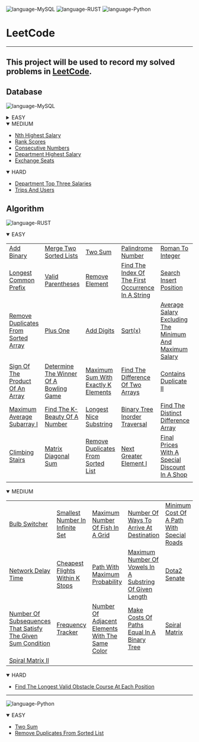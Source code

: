 ![language-MySQL](https://img.shields.io/badge/%20-MySQL-%23e89533?style=for-the-badge&logo=MYSQL)
![language-RUST](https://img.shields.io/badge/%20-RUST-8d4004?style=for-the-badge&logo=RUST)
![language-Python](https://img.shields.io/badge/%20-Python-ffd43b?style=for-the-badge&logo=PYTHON)
# LeetCode
---
This project will be used to record my solved problems in [LeetCode](https://leetcode.com).
---

## Database

![language-MySQL](https://img.shields.io/badge/%20-MySQL-%23e89533?style=for-the-badge&logo=MYSQL)

<details>
<summary>EASY</summary>

||||||
| :- | :- | :- | :- | :- |
|[Combine Two Tables](Databases/Easy/CombineTwoTables.md)|[Second Highest Salary](Databases/Easy/SecondHighestSalary.md)|[Employees Earning More Than Their Managers](Databases/Easy/EmployeesEarningMoreThanTheirManagers.md)|[Delete Duplicate Emails](Databases/Easy/DeleteDuplicateEmails.md)|[Duplicate Emails](Databases/Easy/DuplicateEmails.md)|
|[Customers Who Never Order](Databases/Easy/CustomersWhoNeverOrder.md)|[Big Countries](Databases/Easy/BigCountries.md)|[Classes More Than 5 Students](Databases/Easy/ClassesMoreThan5Students.md)|[Not Boring Movies](Databases/Easy/NotBoringMovies.md)|[Swap Salary](Databases/Easy/SwapSalary.md)
|[Reformat Department Table](Databases/Easy/ReformatDepartmentTable.md)|[Rising Temperature](Databases/Easy/RisingTemperature.md)|[Find Customer Referee](Databases/Easy/FindCustomerReferee.md)|[Customer Placing The Largest Number Of Orders](Databases/Easy/CustomerPlacingTheLargestNumberOfOrders.md)|[Sales Person](Databases/Easy/SalesPerson.md)|
|[Actors And Directors Who Cooperated At Least Three Times](Databases/Easy/ActorsAndDirectorsWhoCooperatedAtLeastThreeTimes.md)|[Sales Analysis III](Databases/Easy/SalesAnalysisIII.md)|[Game Play Analysis I](Databases/Easy/GamePlayAnalysisI.md)|[User Activity For The Past 30 Days I](Databases/Easy/UserActivityForThePast30DaysI.md)|[Article Views I](Databases/Easy/ArticleViewsI.md)|
|[Top Travellers](Databases/Easy/TopTravellers.md)|[Group Sold Products By The Date](Databases/Easy/GroupSoldProductsByTheDate.md)|[Patients With A Condition](Databases/Easy/PatientsWithACondition.md)|[Customer Who Visited But Did Not Make Any Transactions](Databases/Easy/CustomerWhoVisitedButDidNotMakeAnyTransactions.md)|[Bank Account Summary II](Databases/Easy/BankAccountSummaryII.md)|
|[Triangle Judgement](Databases/Easy/TriangleJudgement.md)|[Employee Bonus](Databases/Easy/EmployeeBonus.md)|[Biggest Single Number](Databases/Easy/BiggestSingleNumber.md)|[Product Sales Analysis I](Databases/Easy/ProductSalesAnalysisI.md)|[Project Employees I](Databases/Easy/ProjectEmployeesI.md)|
|[Queries Quality And Percentage](Databases/Easy/QueriesQualityAndPercentage.md)|[Average Selling Price](Databases/Easy/AverageSellingPrice.md)|[Students And Examinations](Databases/Easy/StudentsAndExaminations.md)|[List The Products Ordered In A Period](Databases/Easy/ListTheProductsOrderedInAPeriod.md)|[Replace Employee ID With The Unique Identifier](Databases/Easy/ReplaceEmployeeIDWithTheUniqueIdentifier.md)|
|[Find Users With Valid EMails](Databases/Easy/FindUsersWithValidEMails.md)|[Percentage Of Users Attended A Contest](Databases/Easy/PercentageOfUsersAttendedAContest.md)|[Average Time Of Process Per Machine](Databases/Easy/AverageTimeOfProcessPerMachine.md)|[Fix Names In A Table](Databases/Easy/FixNamesInATable.md)|[Invalid Tweets](Databases/Easy/InvalidTweets.md)|
|[Daily Leads And Partners](Databases/Easy/DailyLeadsAndPartners.md)|[Find Followers Count](Databases/Easy/FindFollowersCount.md)|[The Number Of Employees Which Report To Each Employee](Databases/Easy/TheNumberOfEmployeesWhichReportToEachEmployee.md)|[Find Total Time Spent By Each Employee](Databases/Easy/FindTotalTimeSpentByEachEmployee.md)|[Recyclable And Low Fat Products](Databases/Easy/RecyclableAndLowFatProducts.md)|
|[Primary Department For Each Employee](Databases/Easy/PrimaryDepartmentForEachEmployee.md)|[Rearrange Products Table](Databases/Easy/RearrangeProductsTable.md)|[Calculate Special Bonus](Databases/Easy/CalculateSpecialBonus.md)|||

</details>

<details open>
<summary>MEDIUM</summary>

- [Nth Highest Salary](Databases/Medium/NthHighestSalary.md)
- [Rank Scores](Databases/Medium/RankScores.md)
- [Consecutive Numbers](Databases/Medium/ConsecutiveNumbers.md)
- [Department Highest Salary](Databases/Medium/DepartmentHighestSalary.md)
- [Exchange Seats](Databases/Medium/ExchangeSeats.md)

</details>

<details open>
<summary>HARD</summary>

- [Department Top Three Salaries](Databases/Hard/DepartmentTopThreeSalaries.md)
- [Trips And Users](Databases/Hard/TripsAndUsers.md)

</details>

## Algorithm

![language-RUST](https://img.shields.io/badge/%20-RUST-8d4004?style=for-the-badge&logo=RUST)

<details open>
<summary>EASY</summary>

||||||
| :- | :- | :- | :- | :- |
|[Add Binary](Algorithms/Easy/AddBinary.md)|[Merge Two Sorted Lists](Algorithms/Easy/MergeTwoSortedLists.md)|[Two Sum](Algorithms/Easy/TwoSum.md)|[Palindrome Number](Algorithms/Easy/PalindromeNumber.md)|[Roman To Integer](Algorithms/Easy/RomanToInteger.md)|
|[Longest Common Prefix](Algorithms/Easy/LongestCommonPrefix.md)|[Valid Parentheses](Algorithms/Easy/ValidParentheses.md)|[Remove Element](Algorithms/Easy/RemoveElement.md)|[Find The Index Of The First Occurrence In A String](Algorithms/Easy/FindTheIndexOfTheFirstOccurrenceInAString.md)|[Search Insert Position](Algorithms/Easy/SearchInsertPosition.md)|
|[Remove Duplicates From Sorted Array](Algorithms/Easy/RemoveDuplicatesFromSortedArray.md)|[Plus One](Algorithms/Easy/PlusOne.md)|[Add Digits](Algorithms/Easy/AddDigits.md)|[Sqrt(x)](Algorithms/Easy/Sqrt(x).md)|[Average Salary Excluding The Minimum And Maximum Salary](Algorithms/Easy/AverageSalaryExcludingTheMinimumAndMaximumSalary.md)|
|[Sign Of The Product Of An Array](Algorithms/Easy/SignOfTheProductOfAnArray.md)|[Determine The Winner Of A Bowling Game](Algorithms/Easy/DetermineTheWinnerOfABowlingGame.md)|[Maximum Sum With Exactly K Elements](Algorithms/Easy/MaximumSumWithExactlyKElements.md)|[Find The Difference Of Two Arrays](Algorithms/Easy/FindTheDifferenceOfTwoArrays.md)|[Contains Duplicate II](Algorithms/Easy/ContainsDuplicateII.md)|
|[Maximum Average Subarray I](Algorithms/Easy/MaximumAverageSubarrayI.md)|[Find The K-Beauty Of A Number](Algorithms/Easy/FindTheKBeautyOfANumber.md)|[Longest Nice Substring](Algorithms/Easy/LongestNiceSubstring.md)|[Binary Tree Inorder Traversal](Algorithms/Easy/BinaryTreeInorderTraversal.md)|[Find The Distinct Difference Array](Algorithms/Easy/FindTheDistinctDifferenceArray.md)|
|[Climbing Stairs](Algorithms/Easy/ClimbingStairs.md)|[Matrix Diagonal Sum](Algorithms/Easy/MatrixDiagonalSum.md)|[Remove Duplicates From Sorted List](Algorithms/Easy/RemoveDuplicatesFromSortedList.md)|[Next Greater Element I](Algorithms/Easy/NextGreaterElementI.md)|[Final Prices With A Special Discount In A Shop](Algorithms/Easy/FinalPricesWithASpecialDiscountInAShop.md)|
||||||

</details>

<details open>
<summary>MEDIUM</summary>

||||||
| :- | :- | :- | :- | :- |
|[Bulb Switcher](Algorithms/Medium/BulbSwitcher.md)|[Smallest Number In Infinite Set](Algorithms/Medium/SmallestNumberInInfiniteSet.md)|[Maximum Number Of Fish In A Grid](Algorithms/Medium/MaximumNumberOfFishInAGrid.md)|[Number Of Ways To Arrive At Destination](Algorithms/Medium/NumberOfWaysToArriveAtDestination.md)|[Minimum Cost Of A Path With Special Roads](Algorithms/Medium/MinimumCostOfAPathWithSpecialRoads.md)|
|[Network Delay Time](Algorithms/Medium/NetworkDelayTime.md)|[Cheapest Flights Within K Stops](Algorithms/Medium/CheapestFlightsWithinKStops.md)|[Path With Maximum Probability](Algorithms/Medium/PathWithMaximumProbability.md)|[Maximum Number Of Vowels In A Substring Of Given Length](Algorithms/Medium/MaximumNumberOfVowelsInASubstringOfGivenLength.md)|[Dota2 Senate](Algorithms/Medium/Dota2Senate.md)|
|[Number Of Subsequences That Satisfy The Given Sum Condition](Algorithms/Medium/NumberOfSubsequencesThatSatisfyTheGivenSumCondition.md)|[Frequency Tracker](Algorithms/Medium/FrequencyTracker.md)|[Number Of Adjacent Elements With The Same Color](Algorithms/Medium/NumberOfAdjacentElementsWithTheSameColor.md)|[Make Costs Of Paths Equal In A Binary Tree](Algorithms/Medium/MakeCostsOfPathsEqualInABinaryTree.md)|[Spiral Matrix](Algorithms/Medium/SpiralMatrix.md)|
|[Spiral Matrix II](Algorithms/Medium/SpiralMatrixII.md)|||||

</details>

<details open>
<summary>HARD</summary>

- [Find The Longest Valid Obstacle Course At Each Position](Algorithms/Hard/FindTheLongestValidObstacleCourseAtEachPosition.md)

</details>

---

![language-Python](https://img.shields.io/badge/%20-Python-ffd43b?style=for-the-badge&logo=PYTHON)

<details open>
<summary>EASY</summary>

- [Two Sum](Algorithms/Easy/TwoSum.md)
- [Remove Duplicates From Sorted List](Algorithms/Easy/RemoveDuplicatesFromSortedList.md)

</details>
